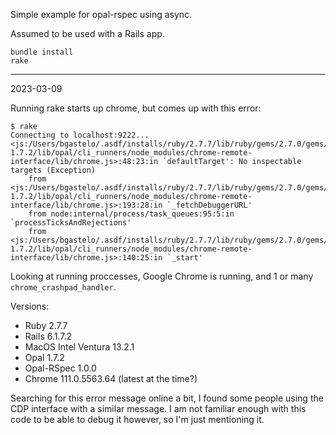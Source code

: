 Simple example for opal-rspec using async.

Assumed to be used with a Rails app.

```
bundle install
rake
```

-----

2023-03-09

Running rake starts up chrome, but comes up with this error:
```
$ rake
Connecting to localhost:9222...
<js:/Users/bgastelo/.asdf/installs/ruby/2.7.7/lib/ruby/gems/2.7.0/gems/opal-1.7.2/lib/opal/cli_runners/node_modules/chrome-remote-interface/lib/chrome.js>:48:23:in `defaultTarget': No inspectable targets (Exception)
	from <js:/Users/bgastelo/.asdf/installs/ruby/2.7.7/lib/ruby/gems/2.7.0/gems/opal-1.7.2/lib/opal/cli_runners/node_modules/chrome-remote-interface/lib/chrome.js>:193:28:in `_fetchDebuggerURL'
	from node:internal/process/task_queues:95:5:in `processTicksAndRejections'
	from <js:/Users/bgastelo/.asdf/installs/ruby/2.7.7/lib/ruby/gems/2.7.0/gems/opal-1.7.2/lib/opal/cli_runners/node_modules/chrome-remote-interface/lib/chrome.js>:140:25:in `_start'
```

Looking at running proccesses, Google Chrome is running, and 1 or many `chrome_crashpad_handler`.

Versions:
- Ruby 2.7.7
- Rails 6.1.7.2
- MacOS Intel Ventura 13.2.1
- Opal 1.7.2
- Opal-RSpec 1.0.0
- Chrome 111.0.5563.64 (latest at the time?)

Searching for this error message online a bit, I found some people using the CDP interface with a similar message. I am not familiar enough with this code to be able to debug it however, so I'm just mentioning it.
